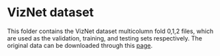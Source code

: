 # VizNet dataset
This folder contains the VizNet dataset multicolumn fold 0,1,2 files, which are used as the validation, training, and testing sets respectively.
The original data can be downloaded through this [page](https://github.com/megagonlabs/sato/tree/master/table_data).
